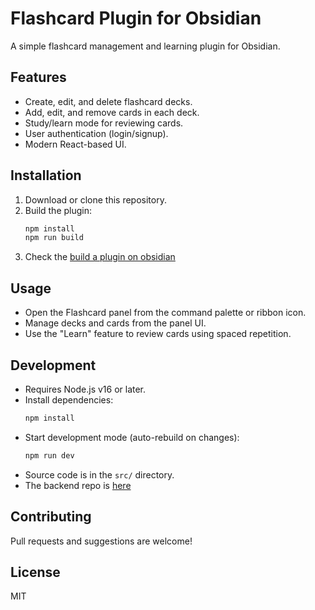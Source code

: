 # Flashcard Plugin for Obsidian

A simple flashcard management and learning plugin for Obsidian.

## Features

- Create, edit, and delete flashcard decks.
- Add, edit, and remove cards in each deck.
- Study/learn mode for reviewing cards.
- User authentication (login/signup).
- Modern React-based UI.

## Installation

1. Download or clone this repository.
2. Build the plugin:
   ```sh
   npm install
   npm run build
   ```
3. Check the [build a plugin on obsidian](https://docs.obsidian.md/Plugins/Getting+started/Build+a+plugin)

## Usage

- Open the Flashcard panel from the command palette or ribbon icon.
- Manage decks and cards from the panel UI.
- Use the "Learn" feature to review cards using spaced repetition.

## Development

- Requires Node.js v16 or later.
- Install dependencies:
  ```sh
  npm install
  ```
- Start development mode (auto-rebuild on changes):
  ```sh
  npm run dev
  ```
- Source code is in the `src/` directory.
- The backend repo is [here](https://github.com/mrgThang/flashcard-be)

## Contributing

Pull requests and suggestions are welcome!

## License

MIT
